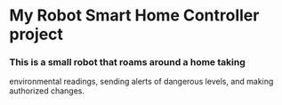 # My Robot Smart Home Controller project

### This is a small robot that roams around a home taking
 environmental readings, sending alerts of dangerous levels,
 and making authorized changes.
